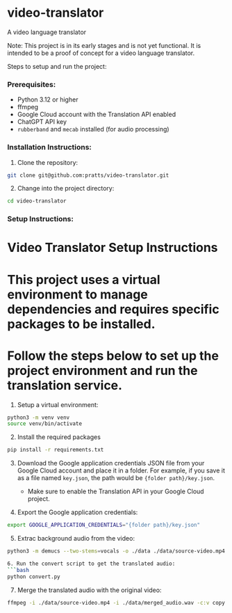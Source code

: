 # video-translator
A video language translator

Note: This project is in its early stages and is not yet functional. It is intended to be a proof of concept for a video language translator.

Steps to setup and run the project:
### Prerequisites: ###
- Python 3.12 or higher
- ffmpeg
- Google Cloud account with the Translation API enabled
- ChatGPT API key
- `rubberband` and `mecab` installed (for audio processing)

### Installation Instructions: ###
1. Clone the repository:
```bash
git clone git@github.com:pratts/video-translator.git
```

2. Change into the project directory:
```bash
cd video-translator
```

### Setup Instructions: ###
# Video Translator Setup Instructions
# This project uses a virtual environment to manage dependencies and requires specific packages to be installed.
# Follow the steps below to set up the project environment and run the translation service.
1. Setup a virtual environment:
```bash
python3 -m venv venv
source venv/bin/activate
```
2. Install the required packages
```bash
pip install -r requirements.txt
```

3. Download the Google application credentials JSON file from your Google Cloud account and place it in a folder. For example, if you save it as a file named `key.json`, the path would be `{folder path}/key.json`.
   - Make sure to enable the Translation API in your Google Cloud project.

4. Export the Google application credentials:
```bash
export GOOGLE_APPLICATION_CREDENTIALS="{folder path}/key.json"
```

5. Extrac background audio from the video:
```bash
python3 -m demucs --two-stems=vocals -o ./data ./data/source-video.mp4

6. Run the convert script to get the translated audio:
```bash
python convert.py
```

7. Merge the translated audio with the original video:
```bash
ffmpeg -i ./data/source-video.mp4 -i ./data/merged_audio.wav -c:v copy -map 0:v:0 -map 1:a:0 -shortest ./data/output-video.mp4
```
